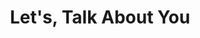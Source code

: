 ---
title: "Let's, Talk About You"
description: "this is meta-description"
layout: "contact"
draft: false
image: "/images/twitter_card_promo.png"
---